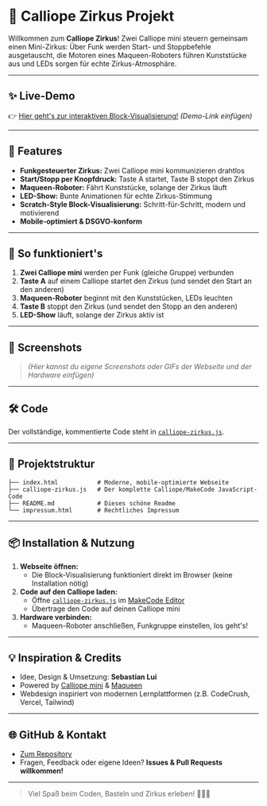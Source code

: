 # 🎪 Calliope Zirkus Projekt

Willkommen zum **Calliope Zirkus**! Zwei Calliope mini steuern gemeinsam einen Mini-Zirkus: Über Funk werden Start- und Stoppbefehle ausgetauscht, die Motoren eines Maqueen-Roboters führen Kunststücke aus und LEDs sorgen für echte Zirkus-Atmosphäre.

---

## ✨ Live-Demo
👉 [Hier geht's zur interaktiven Block-Visualisierung!](https://zirkusgkm.netlify.app) *(Demo-Link einfügen)*

---

## 🚀 Features

- **Funkgesteuerter Zirkus:** Zwei Calliope mini kommunizieren drahtlos
- **Start/Stopp per Knopfdruck:** Taste A startet, Taste B stoppt den Zirkus
- **Maqueen-Roboter:** Fährt Kunststücke, solange der Zirkus läuft
- **LED-Show:** Bunte Animationen für echte Zirkus-Stimmung
- **Scratch-Style Block-Visualisierung:** Schritt-für-Schritt, modern und motivierend
- **Mobile-optimiert & DSGVO-konform**

---

## 🧩 So funktioniert's

1. **Zwei Calliope mini** werden per Funk (gleiche Gruppe) verbunden
2. **Taste A** auf einem Calliope startet den Zirkus (und sendet den Start an den anderen)
3. **Maqueen-Roboter** beginnt mit den Kunststücken, LEDs leuchten
4. **Taste B** stoppt den Zirkus (und sendet den Stopp an den anderen)
5. **LED-Show** läuft, solange der Zirkus aktiv ist

---

## 📸 Screenshots

> *(Hier kannst du eigene Screenshots oder GIFs der Webseite und der Hardware einfügen)*

---

## 🛠️ Code

Der vollständige, kommentierte Code steht in [`calliope-zirkus.js`](calliope-zirkus.js).

---

## 📝 Projektstruktur

```
├── index.html           # Moderne, mobile-optimierte Webseite
├── calliope-zirkus.js   # Der komplette Calliope/MakeCode JavaScript-Code
├── README.md            # Dieses schöne Readme
└── impressum.html       # Rechtliches Impressum
```

---

## 📦 Installation & Nutzung

1. **Webseite öffnen:**
   - Die Block-Visualisierung funktioniert direkt im Browser (keine Installation nötig)
2. **Code auf den Calliope laden:**
   - Öffne [`calliope-zirkus.js`](calliope-zirkus.js) im [MakeCode Editor](https://makecode.calliope.cc/)
   - Übertrage den Code auf deinen Calliope mini
3. **Hardware verbinden:**
   - Maqueen-Roboter anschließen, Funkgruppe einstellen, los geht's!

---

## 💡 Inspiration & Credits

- Idee, Design & Umsetzung: **Sebastian Lui**
- Powered by [Calliope mini](https://calliope.cc/) & [Maqueen](https://www.dfrobot.com/product-1783.html)
- Webdesign inspiriert von modernen Lernplattformen (z.B. CodeCrush, Vercel, Tailwind)

---

## 🌐 GitHub & Kontakt

- [Zum Repository](https://github.com/marius4lui/ZirkusGKMCalliope)
- Fragen, Feedback oder eigene Ideen? **Issues & Pull Requests willkommen!**

---

> Viel Spaß beim Coden, Basteln und Zirkus erleben! 🤹‍♂️🎉
